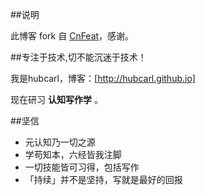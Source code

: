 ##说明


此博客 fork 自 [CnFeat](http://cnfeat.com/)，感谢。

##专注于技术,切不能沉迷于技术！

我是hubcarl，博客：[http://hubcarl.github.io]

现在研习 **认知写作学** 。

##坚信


- 元认知乃一切之源
- 学苟知本，六经皆我注脚 
- 一切技能皆可习得，包括写作
- 「持续」并不是坚持，写就是最好的回报



